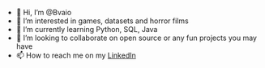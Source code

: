 - 👋 Hi, I’m @Bvaio
- 👀 I’m interested in games, datasets and horror films
- 🌱 I’m currently learning Python, SQL, Java
- 💞️ I’m looking to collaborate on open source or any fun projects you may have
- 📫 How to reach me on my [LinkedIn](https://www.linkedin.com/thomasxlee)

<!---
Bvaio/Bvaio is a ✨ special ✨ repository because its `README.md` (this file) appears on your GitHub profile.
You can click the Preview link to take a look at your changes.
--->

